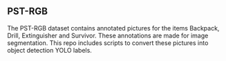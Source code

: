 ## PST-RGB 

The PST-RGB dataset contains annotated pictures for the items Backpack, Drill, Extinguisher and Survivor. These annotations are made for image segmentation. This repo includes scripts to convert these pictures into object detection YOLO labels.
